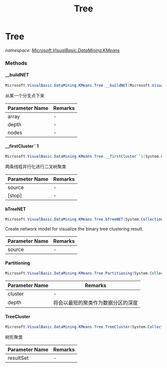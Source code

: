 ﻿---
title: Tree
---

# Tree
_namespace: [Microsoft.VisualBasic.DataMining.KMeans](N-Microsoft.VisualBasic.DataMining.KMeans.html)_





### Methods

#### __buildNET
```csharp
Microsoft.VisualBasic.DataMining.KMeans.Tree.__buildNET(Microsoft.VisualBasic.DataMining.KMeans.Tree.__edgePath[],Microsoft.VisualBasic.DataVisualization.Network.FileStream.Node,System.Int32,Microsoft.VisualBasic.List{Microsoft.VisualBasic.DataVisualization.Network.FileStream.Node}@)
```
从某一个分支点下来

|Parameter Name|Remarks|
|--------------|-------|
|array|-|
|depth|-|
|nodes|-|


#### __firstCluster``1
```csharp
Microsoft.VisualBasic.DataMining.KMeans.Tree.__firstCluster``1(System.Collections.Generic.IEnumerable{``0},System.Int32)
```
两条线程并行化进行二叉树聚类

|Parameter Name|Remarks|
|--------------|-------|
|source|-|
|[stop]|-|


#### bTreeNET
```csharp
Microsoft.VisualBasic.DataMining.KMeans.Tree.bTreeNET(System.Collections.Generic.IEnumerable{Microsoft.VisualBasic.DataMining.KMeans.EntityLDM})
```
Create network model for visualize the binary tree clustering result.

|Parameter Name|Remarks|
|--------------|-------|
|source|-|


#### Partitioning
```csharp
Microsoft.VisualBasic.DataMining.KMeans.Tree.Partitioning(System.Collections.Generic.IEnumerable{Microsoft.VisualBasic.DataMining.KMeans.EntityLDM},System.Int32)
```


|Parameter Name|Remarks|
|--------------|-------|
|cluster|-|
|depth|将会以最短的聚类作为数据分区的深度|


#### TreeCluster
```csharp
Microsoft.VisualBasic.DataMining.KMeans.Tree.TreeCluster(System.Collections.Generic.IEnumerable{Microsoft.VisualBasic.DataMining.KMeans.EntityLDM},System.Boolean)
```
树形聚类

|Parameter Name|Remarks|
|--------------|-------|
|resultSet|-|



